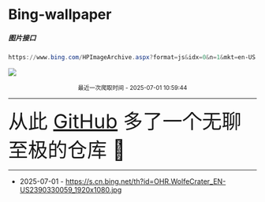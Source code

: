 # Bing-wallpaper

##### 图片接口

```powershell
https://www.bing.com/HPImageArchive.aspx?format=js&idx=0&n=1&mkt=en-US
```

 ![](https://s.cn.bing.net/th?id=OHR.WolfeCrater_EN-US2390330059_1920x1080.jpg)

<p align='center' >
    <small>
        最近一次爬取时间 - 2025-07-01 10:59:44
    </small>
    <br>
    <hr>
    <font size=7>
        <small>
           从此 <a href='https://github.com/'>GitHub</a> 多了一个无聊至极的仓库  🍳
        </small>
    </font>
    <hr>
</p>


- 2025-07-01 - https://s.cn.bing.net/th?id=OHR.WolfeCrater_EN-US2390330059_1920x1080.jpg 

